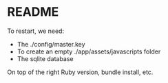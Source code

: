 # README

To restart, we need:
- The ./config/master.key
- To create an empty ./app/assets/javascripts folder
- The sqlite database

On top of the right Ruby version, bundle install, etc.
